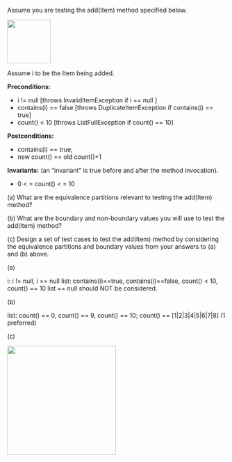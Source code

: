 <panel header=":lock::key: add(Item)">
<question has-input="true">

Assume you are testing the add(Item) method specified below.

<img src="{{baseUrl}}/testCaseDesign/summary/exercises/images/itemList.png" height="100" />
<p/>

Assume i to be the Item being added.

**Preconditions:**

* i != null [throws InvalidItemException if i == null ]
* contains(i) == false [throws DuplicateItemException if contains(i) == true]
* count() < 10 [throws ListFullException if count() == 10]

**Postconditions:**

* contains(i) == true;
* new count() == old count()+1

**Invariants:** (an “invariant” is true before and after the method invocation).

* 0 < = count() < = 10

(a) What are the equivalence partitions relevant to testing the add(Item) method?

(b) What are the boundary and non-boundary values you will use to test the add(Item) method?

(c) Design a set of test cases to test the add(Item) method by considering the equivalence partitions and boundary values from your answers to (a) and (b) above.  

<div slot="answer">

(a)

i: i != null, i == null
list: contains(i)==true, contains(i)==false, count() < 10, count() == 10
list == null should NOT be considered.

(b)

list: count() == 0, count() == 9, count() == 10; count() == [1|2|3|4|5|6|7|8] (1 preferred)

(c)

<img src="{{baseUrl}}/testCaseDesign/summary/exercises/images/count.png" height="250" />
<p/>

</div>
</question>
</panel>
